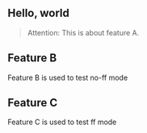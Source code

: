 ## Hello, world
> Attention: This is about feature A.
## Feature B
Feature B is used to test no-ff mode
## Feature C
Feature C is used to test ff mode
